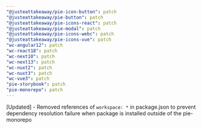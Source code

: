 ```yaml
---
"@justeattakeaway/pie-icon-button": patch
"@justeattakeaway/pie-button": patch
"@justeattakeaway/pie-icons-react": patch
"@justeattakeaway/pie-modal": patch
"@justeattakeaway/pie-icons-webc": patch
"@justeattakeaway/pie-icons-vue": patch
"wc-angular12": patch
"wc-react18": patch
"wc-next10": patch
"wc-next13": patch
"wc-nuxt2": patch
"wc-nuxt3": patch
"wc-vue3": patch
"pie-storybook": patch
"pie-monorepo": patch
---
```


[Updated] - Removed references of `workspace: *` in package.json to prevent dependency resolution failure when package is installed outside of the pie-monorepo
